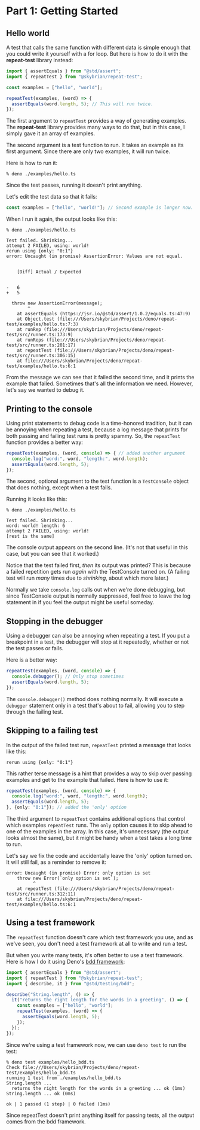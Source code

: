 # Part 1: Getting Started

## Hello world

A test that calls the same function with different data is simple enough that
you could write it yourself with a for loop. But here is how to do it with the
**repeat-test** library instead:

```ts
import { assertEquals } from "@std/assert";
import { repeatTest } from "@skybrian/repeat-test";

const examples = ["hello", "world"];

repeatTest(examples, (word) => {
  assertEquals(word.length, 5); // This will run twice.
});
```

The first argument to `repeatTest` provides a way of generating examples. The
**repeat-test** library provides many ways to do that, but in this case, I
simply gave it an array of examples.

The second argument is a test function to run. It takes an example as its first
argument. Since there are only two examples, it will run twice.

 Here is how to run it:

 ```
 % deno ./examples/hello.ts                                                                                                              
 ```

Since the test passes, running it doesn't print anything.

Let's edit the test data so that it fails:

```ts
const examples = ["hello", "world!"]; // Second example is longer now.
```

When I run it again, the output looks like this:

```
% deno ./examples/hello.ts

Test failed. Shrinking...
attempt 2 FAILED, using: world!
rerun using {only: "0:1"}
error: Uncaught (in promise) AssertionError: Values are not equal.


    [Diff] Actual / Expected


-   6
+   5

  throw new AssertionError(message);
        ^
    at assertEquals (https://jsr.io/@std/assert/1.0.2/equals.ts:47:9)
    at Object.test (file:///Users/skybrian/Projects/deno/repeat-test/examples/hello.ts:7:3)
    at runRep (file:///Users/skybrian/Projects/deno/repeat-test/src/runner.ts:173:9)
    at runReps (file:///Users/skybrian/Projects/deno/repeat-test/src/runner.ts:201:17)
    at repeatTest (file:///Users/skybrian/Projects/deno/repeat-test/src/runner.ts:306:15)
    at file:///Users/skybrian/Projects/deno/repeat-test/examples/hello.ts:6:1
```

From the message we can see that it failed the second time, and it prints the example that failed. Sometimes that's all the information we need. However, let's say we wanted to debug it.

## Printing to the console

Using print statements to debug code is a time-honored tradition, but it can be
annoying when repeating a test, because a log message that prints for both
passing and failing test runs is pretty spammy. So, the `repeatTest` function
provides a better way:

```ts
repeatTest(examples, (word, console) => { // added another argument
  console.log("word:", word, "length:", word.length);
  assertEquals(word.length, 5);
});
```

The second, optional argument to the test function is a `TestConsole` object that does nothing, except when a test fails.

Running it looks like this:

```
% deno ./examples/hello.ts

Test failed. Shrinking...
word: world! length: 6
attempt 2 FAILED, using: world!
[rest is the same]
```

The console output appears on the second line. (It's not that useful in this case, but you can see that it worked.)

Notice that the test failed first, *then* its output was printed? This is
because a failed repetition gets run *again* with the TestConsole turned on. (A
failing test will run *many* times due to *shrinking*, about which more later.)

Normally we take `console.log` calls out when we're done debugging, but since
TestConsole output is normally suppressed, feel free to leave the log statement
in if you feel the output might be useful someday.

## Stopping in the debugger

Using a debugger can also be annoying when repeating a test. If you put a
breakpoint in a test, the debugger will stop at it repeatedly, whether or not
the test passes or fails.

Here is a better way:

```ts
repeatTest(examples, (word, console) => {
  console.debugger(); // Only stop sometimes
  assertEquals(word.length, 5);
});
```

The `console.debugger()` method does nothing normally. It will execute a
`debugger` statement only in a test that's about to fail, allowing you to step through the failing test.

## Skipping to a failing test

In the output of the failed test run, `repeatTest` printed a message that looks like this:

```
rerun using {only: "0:1"}
```

This rather terse message is a hint that provides a way to skip over passing examples and get to the example that failed. Here is how to use it:

```ts
repeatTest(examples, (word, console) => {
  console.log("word:", word, "length:", word.length);
  assertEquals(word.length, 5);
}, {only: "0:1"}); // added the 'only' option
```

The third argument to `repeatTest` contains additional options that control which examples `repeatTest` runs. The `only` option causes it to skip ahead to one of the examples in the array. In this case, it's unnecessary (the output looks almost the same), but it might be handy when a test takes a long time to run.

Let's say we fix the code and accidentally leave the 'only' option turned on. It will still fail, as a reminder to remove it:

```
error: Uncaught (in promise) Error: only option is set
    throw new Error(`only option is set`);
          ^
    at repeatTest (file:///Users/skybrian/Projects/deno/repeat-test/src/runner.ts:312:11)
    at file:///Users/skybrian/Projects/deno/repeat-test/examples/hello.ts:6:1
```

## Using a test framework

The `repeatTest` function doesn't care which test framework you use, and as we've seen, you don't need a test framework at all to write and run a test.

But when you write many tests, it's often better to use a test framework. Here is how I do it using Deno's [bdd framework](https://docs.deno.com/runtime/fundamentals/testing/):

```ts
import { assertEquals } from "@std/assert";
import { repeatTest } from "@skybrian/repeat-test";
import { describe, it } from "@std/testing/bdd";

describe("String.length", () => {
  it("returns the right length for the words in a greeting", () => {
    const examples = ["hello", "world"];
    repeatTest(examples, (word) => {
      assertEquals(word.length, 5);
    });
  });
});
```

Since we're using a test framework now, we can use `deno test` to run the test:

```
% deno test examples/hello_bdd.ts 
Check file:///Users/skybrian/Projects/deno/repeat-test/examples/hello_bdd.ts
running 1 test from ./examples/hello_bdd.ts
String.length ...
  returns the right length for the words in a greeting ... ok (1ms)
String.length ... ok (0ms)

ok | 1 passed (1 step) | 0 failed (1ms)
```

Since repeatTest doesn't print anything itself for passing tests, all the output comes from the bdd framework.
